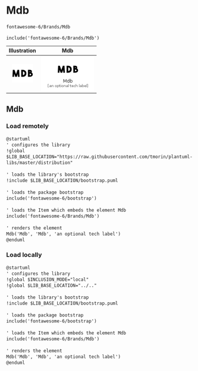 # Mdb


```text
fontawesome-6/Brands/Mdb
```

```text
include('fontawesome-6/Brands/Mdb')
```



| Illustration | Mdb |
| :---: | :---: |
| ![illustration for Illustration](../../fontawesome-6/Brands/Mdb.png) | ![illustration for Mdb](../../fontawesome-6/Brands/Mdb.Local.png) |




## Mdb

### Load remotely
```plantuml
@startuml
' configures the library
!global $LIB_BASE_LOCATION="https://raw.githubusercontent.com/tmorin/plantuml-libs/master/distribution"

' loads the library's bootstrap
!include $LIB_BASE_LOCATION/bootstrap.puml

' loads the package bootstrap
include('fontawesome-6/bootstrap')

' loads the Item which embeds the element Mdb
include('fontawesome-6/Brands/Mdb')

' renders the element
Mdb('Mdb', 'Mdb', 'an optional tech label')
@enduml
```

### Load locally
```plantuml
@startuml
' configures the library
!global $INCLUSION_MODE="local"
!global $LIB_BASE_LOCATION="../.."

' loads the library's bootstrap
!include $LIB_BASE_LOCATION/bootstrap.puml

' loads the package bootstrap
include('fontawesome-6/bootstrap')

' loads the Item which embeds the element Mdb
include('fontawesome-6/Brands/Mdb')

' renders the element
Mdb('Mdb', 'Mdb', 'an optional tech label')
@enduml
```

